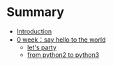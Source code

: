 # Summary

* [Introduction](README.md)
* [0 week：say hello to the world](say-hello-to-the-world.md)
	* [let's party](W0/lets-party.md)
	* [from python2 to python3](W0/from-python2-to-python3.md)


